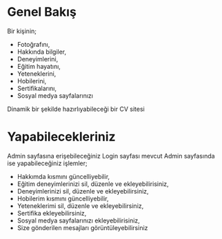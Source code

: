 # **Genel Bakış**

Bir kişinin;
    <ul>
        <li>Fotoğrafını,</li>
        <li>Hakkında bilgiler,</li>
        <li>Deneyimlerini,</li>
        <li>Eğitim hayatını,</li>
        <li>Yeteneklerini,</li>
        <li>Hobilerini,</li>
        <li>Sertifikalarını,</li>
        <li>Sosyal medya sayfalarınızı</li>
    </ul>
 Dinamik bir şekilde hazırlıyabileceği bir CV sitesi
 
 # **Yapabilecekleriniz**
 
 Admin sayfasına erişebileceğiniz Login sayfası mevcut
 Admin sayfasında ise yapabileceğiniz işlemler;
      <ul>
        <li>Hakkımda kısmını güncelliyebilir,</li>
        <li>Eğitim deneyimlerinizi sil, düzenle ve ekleyebilirisiniz,</li>
        <li>Deneyimlerinizi sil, düzenle ve ekleyebilirsiniz,</li>
        <li>Hobilerim kısmını güncelliyebilir,</li>
        <li>Yeteneklerimi sil, düzenle ve ekleyebilirsiniz,</li>
        <li>Sertifika ekleyebilirsiniz,</li>
        <li>Sosyal medya sayfalarınızı ekleyebilirisiniz,</li>
        <li>Size gönderilen mesajları görüntüleyebilirsiniz</li>
      </ul>
